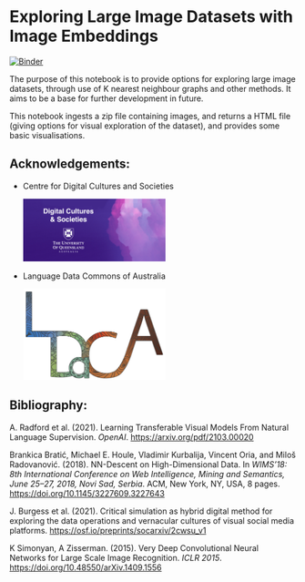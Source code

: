 # Exploring Large Image Datasets with Image Embeddings
[![Binder](https://binderhub.rc.nectar.org.au/badge_logo.svg)](https://binderhub.atap-binder.cloud.edu.au/v2/gh/Language-Research-Technology/image-dataset-explorer/HEAD?labpath=.%2Fmain.ipynb)

The purpose of this notebook is to provide options for exploring large image datasets, through use of K nearest neighbour graphs and other methods. It aims to be a base for further development in future.

This notebook ingests a zip file containing images, and returns a HTML file (giving options for visual exploration of the dataset), and provides some basic visualisations.

## Acknowledgements:
- Centre for Digital Cultures and Societies
        <p>
        <img src="./resources/DCS_LOGO.jpg" alt="DCS LOGO" width="250">
        </p>

- Language Data Commons of Australia
        <p>
        <img src="./resources/ldaca_logo.png" alt="DCS LOGO" width="250">
        </p>

## Bibliography:

A. Radford et al. (2021). Learning Transferable Visual Models From Natural Language Supervision. *OpenAI*. https://arxiv.org/pdf/2103.00020

Brankica Bratić, Michael E. Houle, Vladimir Kurbalija, Vincent Oria, and Miloš Radovanović. (2018). NN-Descent on High-Dimensional Data. In *WIMS’18: 8th International Conference on Web Intelligence, Mining and Semantics, June 25–27, 2018, Novi Sad, Serbia*. ACM, New York, NY, USA, 8 pages.
https://doi.org/10.1145/3227609.3227643

J. Burgess et al. (2021). Critical simulation as hybrid digital method for exploring the data operations and vernacular cultures of visual social media platforms. https://osf.io/preprints/socarxiv/2cwsu_v1

K Simonyan, A Zisserman. (2015). Very Deep Convolutional Neural Networks for Large Scale Image Recognition. *ICLR 2015*. https://doi.org/10.48550/arXiv.1409.1556
